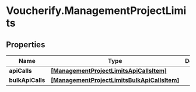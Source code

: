# Voucherify.ManagementProjectLimits

## Properties

Name | Type | Description | Notes
------------ | ------------- | ------------- | -------------
**apiCalls** | [**[ManagementProjectLimitsApiCallsItem]**](ManagementProjectLimitsApiCallsItem.md) |  | [optional] 
**bulkApiCalls** | [**[ManagementProjectLimitsBulkApiCallsItem]**](ManagementProjectLimitsBulkApiCallsItem.md) |  | [optional] 


